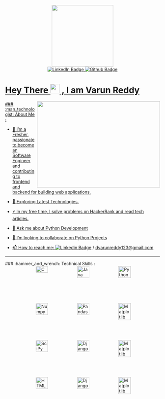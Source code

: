 
<!--
**Varun-redd/Varun-redd** is a ✨ _special_ ✨ repository because its `README.md` (this file) appears on your GitHub profile.

Here are some ideas to get you started:
<div align = left>
- 🔭 I’m currently working on project...
</div>
<div>
- 🌱 I’m currently learning ...
  </div>
  <div>
- 👯 I’m looking to collaborate on ...
  </div>
  <div>
- 🤔 I’m looking for help with ...
  </div>
  <div>
- 💬 Ask me about ...
  </div>
  <div>
- 📫 How to reach me: ...
  </div>
  <div>
--->

<div id="header" align="center">
  <img src="https://media.giphy.com/media/gjrYDwbjnK8x36xZIO/giphy.gif" width="200"/>
</div>

<div id="badges" align = "center">
  <a href="https://www.linkedin.com/in/varun-reddy1204/">
    <img src="https://img.shields.io/badge/LinkedIn-blue?style=for-the-badge&logo=linkedin&logoColor=white" alt="LinkedIn Badge"/> 
  </a>
  <a href = "https://github.com/Varun-redd" align = "center">
    <img src="https://img.shields.io/badge/-github-lightgrey?style=for-the-badge&logo=Github&logoColor=black" alt="Github Badge"/>
  </a>
</div>
<div align = center>
  <a href =  "https://github.com/Varun-redd">
<img src="https://komarev.com/ghpvc/?username=your-github-username&style=flat-square&color=blue" alt=""/>
 </div>
  
<div align = center>
  <h1 align = left>
  Hey There
  <img src="https://media.giphy.com/media/hvRJCLFzcasrR4ia7z/giphy.gif" width="30px"/>
    , I am Varun Reddy
  </h1>
</div>
  
<div align="left">
  <img src="https://media.giphy.com/media/u1WhXLjwgcXpHJBMRM/giphy.gif" width="400" height="280"/ align = right>
  <div>
    ### :man_technologist: About Me :
  </div>
  <div>
  <!--I am a Python Developer  <img src="https://media.giphy.com/media/LMt9638dO8dftAjtco/giphy.gif" width="30">  from India.--->
  </div>
  <div>
    
- :telescope: I’m a Fresher, passionate to become an Software Engineer and contributing to frontend and backend for building web applications.

- :seedling: Exploring Latest Technologies.

- :zap: In my free time, I solve problems on HackerRank and read tech articles.
    
- 💬  Ask me about Python Development
    
- 👯 I’m looking to collaborate on Python Projects

- :mailbox: How to reach me: [![Linkedin Badge](https://img.shields.io/badge/-Linkedin-blue?style=flat&logo=Linkedin&logoColor=white)](https://www.linkedin.com/in/varun-reddy1204/) / dvarunreddy123@gmail.com
  </div>
</div>

---
<div>
  ### :hammer_and_wrench: Technical Skills :
  <div style="display: flex; justify-content: space-between; margin-bottom: 20px;">
    <svg xmlns="http://www.w3.org/2000/svg" width="100" height="100" viewBox="0 0 100 100">
    <img style="width: 30%; flex: 1; height: 50%;" src="https://t3c2u2r2.stackpathcdn.com/main_images/cprog.png" title="C Programming" alt="C"/>&nbsp;
    </svg>
    <img style="width: 30%; flex: 1; height: 50%;" src="https://www.vectorlogo.zone/logos/java/java-ar21.svg" title="Java Programming" alt="Java"/>&nbsp;
    <img style="width: 30%; flex: 1; height: 100%;" src="https://www.vectorlogo.zone/logos/python/python-ar21.svg" title="Python Programming" alt="Python"/>&nbsp;
  </div>
  
  <div style="display: flex; justify-content: space-between; margin-bottom: 20px;">
    <svg xmlns="http://www.w3.org/2000/svg" width="100" height="100" viewBox="0 0 100 100">
    <img style="width: 30%; flex: 1; height: 50%;" src="https://www.vectorlogo.zone/logos/numpy/numpy-ar21.svg" title="Numpy" alt="Numpy"/>&nbsp;
    </svg>
    <img style="width: 30%; flex: 1; height: 50%; fill="white"; " src="https://pandas.pydata.org/static/img/pandas_white.svg" title="Pandas" alt="Pandas"/>&nbsp;
    <img style="width: 30%; flex: 1; height: 100%;" src="https://matplotlib.org/_static/logo_dark.svg" title="MatplotLib" alt="Matplotlib"/>&nbsp;
  </div>
  
  <div style="display: flex; justify-content: space-between; margin-bottom: 20px;">
    <svg xmlns="http://www.w3.org/2000/svg" width="100" height="100" viewBox="0 0 100 100">
    <img style="width: 30%; flex: 1; height: 50%;" src="https://www.vectorlogo.zone/logos/numpy/numpy-ar21.svg" title="SciPy" alt="SciPy"/>&nbsp;
    </svg>
    <img style="width: 30%; flex: 1; height: 50%; fill="white"; " src="https://upload.wikimedia.org/wikipedia/de/0/0e/Django-logo.svg" title="Django Framework" alt="Django"/>&nbsp;
    <img style="width: 30%; flex: 1; height: 100%;" src="https://matplotlib.org/_static/logo_dark.svg" title="MatplotLib" alt="Matplotlib"/>&nbsp;
  </div>
  
  <div style="display: flex; justify-content: space-between; margin-bottom: 20px;">
    <svg xmlns="http://www.w3.org/2000/svg" width="100" height="100" viewBox="0 0 100 100">
    <img style="width: 30%; flex: 1; height: 50%;" src="https://www.vectorlogo.zone/logos/w3_html5/w3_html5-ar21.svg" title="HTML" alt="HTML"/>&nbsp;
    </svg>
    <img style="width: 30%; flex: 1; height: 50%; fill="white"; " src="hhttps://upload.vectorlogo.zone/logos/w3_css/images/8deb9a0e-aad0-47a2-a284-b7f98c9fa48c.svg" title="Django Framework" alt="Django"/>&nbsp;
    <img style="width: 30%; flex: 1; height: 100%;" src="https://matplotlib.org/_static/logo_dark.svg" title="MatplotLib" alt="Matplotlib"/>&nbsp;
  </div>
  </div>
